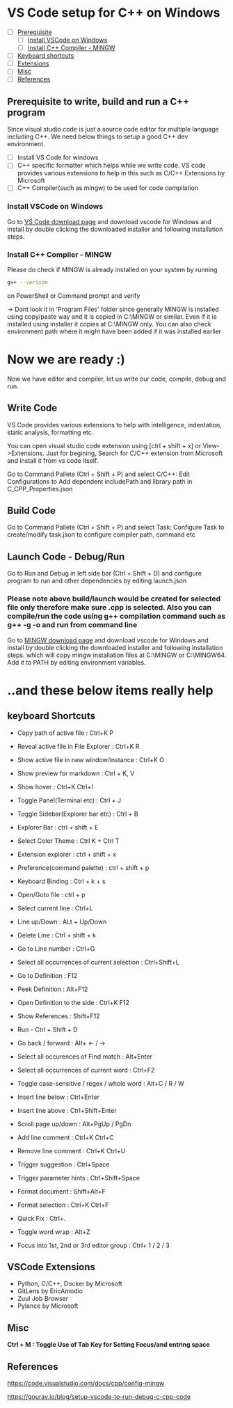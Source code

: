# VS Code setup for C++ on Windows

- [ ] [Prerequisite ](#shortkey)
    - [ ] [Install VSCode on Windows ](#vs_install)
    - [ ] [Install C++ Compiler - MINGW ](#compiler_install)
- [ ] [Keyboard shortcuts ](#shortkey)
- [ ] [Extensions](#ext)
- [ ] [Misc](#ext)
- [ ] [References](#ref)

## <a name = basics> Prerequisite to write, build and run a C++ program</a>

Since visual studio code is just a source code editor for multiple language including C++. We need below things to setup a good C++ dev environment.

- [ ] Install VS Code for windows
- [ ] C++ specific formatter which helps while we write code. VS code provides various extensions to help in this such as C/C++ Extensions by Microsoft
- [ ] C++ Compiler(such as mingw) to be used for code compilation

### <a name = vs_install>Install VSCode on Windows</a>
Go to [VS Code download page](https://code.visualstudio.com/download) and download vscode for Windows and install by double clicking the downloaded installer and following installation steps. 

### <a name = compiler_install>Install C++ Compiler - MINGW</a>

Please do check if MINGW is already installed on your system by running 
```sh
g++ --verison 
```
on PowerShell or Command prompt and verify 

-> Dont look it in \'Program Files\' folder since generally MINGW is installed using copy/paste way and it is copied in C:\MINGW or similar. Even if it is installed using installer it copies at C:\MINGW only. You can also check environment path where it might have been added if it was installed earlier

# Now we are ready :)
Now we have editor and compiler, let us write our code, compile, debug and run.

##  Write Code
VS Code provides various extensions to help with intelligence, indentation, static analysis, formatting etc. 

You can open visual studio code extension using [ctrl + shift + x] or View->Extensions. 
Just for begining, Search for C/C++ extension from Microsoft and install it from vs code itself.

Go to Command Pallete (Ctrl + Shift + P) and select C/C++: Edit Configurations to Add dependent includePath and library path in C_CPP_Properties.json

##  Build Code
Go to Command Pallete (Ctrl + Shift + P) and select Task: Configure Task to create/modify task.json to configure compiler path, command etc

##  Launch Code - Debug/Run
Go to Run and Debug in left side bar (Ctrl + Shift + D) and configure program to run and other dependencies by editing launch.json 

### Please note above build/launch would be created for selected file only therefore make sure .cpp is selected. Also you can compile/run the code using  g++ compilation command such as g++ -g <cpp file name> -o <output file name> and run from command line


Go to [MINGW download page](https://sourceforge.net/projects/mingw-w64/files/latest/download) and download vscode for Windows and install by double clicking the downloaded installer and following installation steps. which will copy mingw installation files at C:\MINGW or C:\MINGW64. Add it to PATH by editing environment variables.


# ..and these below items really help


## <a name = shortkey>keyboard Shortcuts</a>
- Copy path of active file : Ctrl+K P 
- Reveal active file in File Explorer : Ctrl+K R 
- Show active file in new window/instance : Ctrl+K O 

- Show preview for markdown : Ctrl + K, V
- Show hover : Ctrl+K Ctrl+I 
- Toggle Panel(Terminal etc) : Ctrl + J
- Toggle Sidebar(Explorer bar etc) : Ctrl + B
- Explorer Bar : ctrl + shift + E
- Select Color Theme : Ctrl K + Ctrl T

- Extension explorer : ctrl + shift + x
- Preference(command palette) : ctrl + shift + p
- Keyboard Binding : Ctrl + k + s
- Open/Goto file : ctrl + p

- Select current line : Ctrl+L 
- Line up/Down : ALt + Up/Down
- Delete Line : Ctrl + shift + k
- Go to Line number : Ctrl+G 
- Select all occurrences of current selection : Ctrl+Shift+L 

- Go to Definition : F12 
- Peek Definition : Alt+F12 
- Open Definition to the side : Ctrl+K F12 
- Show References : Shift+F12 
- Run  - Ctrl + Shift + D

- Go back / forward : Alt+ ← / → 
- Select all occurences of Find match : Alt+Enter 
- Select all occurrences of current word : Ctrl+F2 
- Toggle case-sensitive / regex / whole word : Alt+C / R / W
- Insert line below : Ctrl+Enter 
- Insert line above : Ctrl+Shift+Enter 
- Scroll page up/down : Alt+PgUp / PgDn 
- Add line comment : Ctrl+K Ctrl+C 
- Remove line comment : Ctrl+K Ctrl+U 

- Trigger suggestion : Ctrl+Space 
- Trigger parameter hints : Ctrl+Shift+Space 
- Format document : Shift+Alt+F 
- Format selection : Ctrl+K Ctrl+F 
- Quick Fix : Ctrl+. 
- Toggle word wrap : Alt+Z 


- Focus into 1st, 2nd or 3rd editor group : Ctrl+ 1 / 2 / 3 

## <a name = ext>VSCode Extensions</a>
- Python, C/C++, Docker by Microsoft
- GitLens by EricAmodio
- Zuul Job Browser
- Pylance by Microsoft

## <a name = misc>Misc</a>
**Ctrl + M  : Toggle Use of Tab Key for Setting Focus/and entring space**

## <a name = ref>References</a> 
https://code.visualstudio.com/docs/cpp/config-mingw
    
https://gourav.io/blog/setup-vscode-to-run-debug-c-cpp-code
